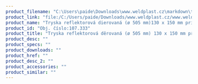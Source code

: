 ```yaml
---
product_filename: "C:\Users\paide\Downloads\www.weldplast.cz\markdown\tryska-reflektorova-derovana-o-505-mm-130-x-150-mm-prima.md"
product_link: "file:/C:/Users/paide/Downloads/www.weldplast.cz/www.weldplast.cz/sk/tryska-reflektorova-derovana-o-505-mm-130-x-150-mm-prima"
product_name: "Tryska reflektorová dierovaná (ø 505 mm)130 x 150 mm priama"
product_id: "Obj. číslo:107.333"
product_title: "Tryska reflektorová děrovaná (ø 505 mm) 130 x 150 mm přímá | Weldplast"
product_desc: ""
product_specs: ""
product_downloads: ""
product_href: ""
product_desc_2: ""
product_accessories: ""
product_similar: ""
---
```

